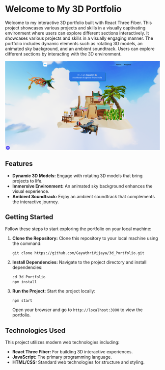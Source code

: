 
# Welcome to My 3D Portfolio

Welcome to my interactive 3D portfolio built with React Three Fiber. This project showcases various projects and skills in a visually captivating environment where users can explore different sections interactively. It showcases various projects and skills in a visually engaging manner. The portfolio includes dynamic elements such as rotating 3D models, an animated sky background, and an ambient soundtrack. Users can explore different sections by interacting with the 3D environment.

![Project Screenshot](src/assets/images/project_image.png)


## Features

- **Dynamic 3D Models:** Engage with rotating 3D models that bring projects to life.
- **Immersive Environment:** An animated sky background enhances the visual experience.
- **Ambient Soundtrack:** Enjoy an ambient soundtrack that complements the interactive journey.

## Getting Started

Follow these steps to start exploring the portfolio on your local machine:

1. **Clone the Repository:** Clone this repository to your local machine using the command:
   ```
   git clone https://github.com/GayathriVijaya/3d_Portfolio.git
   ```
   
2. **Install Dependencies:** Navigate to the project directory and install dependencies:
   ```
   cd 3d_Portfolio
   npm install
   ```
   
3. **Run the Project:** Start the project locally:
   ```
   npm start
   ```
   Open your browser and go to `http://localhost:3000` to view the portfolio.

## Technologies Used

This project utilizes modern web technologies including:

- **React Three Fiber:** For building 3D interactive experiences.
- **JavaScript:** The primary programming language.
- **HTML/CSS:** Standard web technologies for structure and styling.


